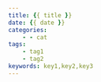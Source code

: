 ```yaml
---
title: {{ title }}
date: {{ date }}
categories: 
	- - cat
tags:
	- tag1
	- tag2
keywords: key1,key2,key3
---
```

